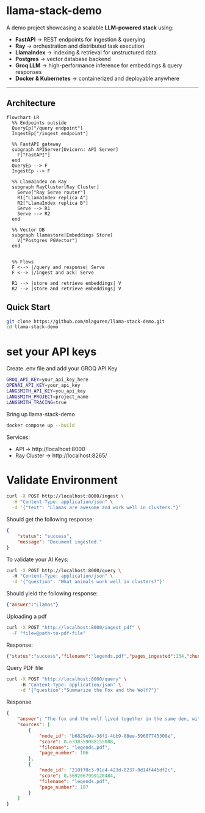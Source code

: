 # llama-stack-demo

A demo project showcasing a scalable **LLM-powered stack** using:

- **FastAPI** → REST endpoints for ingestion & querying  
- **Ray** → orchestration and distributed task execution  
- **LlamaIndex** → indexing & retrieval for unstructured data  
- **Postgres** → vector database backend  
- **Groq LLM** → high-performance inference for embeddings & query responses  
- **Docker & Kubernetes** → containerized and deployable anywhere  

---

## Architecture
```mermaid
flowchart LR
  %% Endpoints outside
  QueryEp["/query endpoint"]
  IngestEp["/ingest endpoint"]

  %% FastAPI gateway
  subgraph APIServer[Uvicorn: API Server]
    F["FastAPI"]
  end
  QueryEp --> F
  IngestEp --> F

  %% LlamaIndex on Ray
  subgraph RayCluster[Ray Cluster]
    Serve["Ray Serve router"]
    R1["LlamaIndex replica A"]
    R2["LlamaIndex replica B"]
    Serve --> R1
    Serve --> R2
  end

  %% Vector DB
  subgraph llamastore[Embeddings Store]
    V["Postgres PGVector"]
  end


  %% Flows
  F <--> |/query and response| Serve
  F <--> |/ingest and ack| Serve

  R1 --> |store and retrieve embeddings| V
  R2 --> |store and retrieve embeddings| V
```

## Quick Start
```bash
git clone https://github.com/mlaguren/llama-stack-demo.git
cd llama-stack-demo
```

# set your API keys

Create .env file and add your GROQ API Key

```bash
GROQ_API_KEY=your_api_key_here
OPENAI_API_KEY=your_api_key
LANGSMITH_API_KEY=you_api_key
LANGSMITH_PROJECT=project_name
LANGSMITH_TRACING=true
```
Bring up llama-stack-demo
```bash
docker compose up --build
```
Services:

* API → http://localhost:8000
* Ray Cluster → http://localhost:8265/

# Validate Environment

```bash
curl -X POST http://localhost:8000/ingest \
  -H "Content-Type: application/json" \
  -d '{"text": "Llamas are awesome and work well in clusters."}'
```

Should get the following response:

```json
{
    "status": "success",
    "message": "Document ingested."
}
```
To validate your AI Keys:
```bash
curl -X POST http://localhost:8000/query \ 
  -H "Content-Type: application/json" \
  -d '{"question": "What animals work well in clusters?"}'
```

Should yield the following response:

```json
{"answer":"Llamas"}
```

Uploading a pdf

```bash
curl -X POST "http://localhost:8000/ingest_pdf" \
  -F "file=@path-to-pdf-file"
```

Response:
```json
{"status":"success","filename":"legends.pdf","pages_ingested":134,"chunks_ingested":138,"chars_ingested":269436}
```

Query PDF file
```bash
curl -X POST "http://localhost:8000/query" \          
     -H "Content-Type: application/json" \
     -d '{"question":"Summarize the Fox and the Wolf?"}'
```

Response
```json
{
    "answer": "The fox and the wolf lived together in the same den, with the wolf oppressing the fox. The fox advised the wolf to be kind and abandon wickedness, warning him of the cunning nature of humans. The wolf rejected the advice and struck the fox, who apologized and recited verses seeking forgiveness. The wolf accepted the apology but warned the fox to not speak out of turn. The fox, realizing the wolf's intentions, decided to act with caution and dissimulation. Despite enduring mistreatment, the fox remained patient and cautious, ultimately outsmarting the wolf by avoiding a potential trap in a vineyard.",
    "sources": [
        {
            "node_id": "b6829e9a-38f1-4bb9-88ee-59607745308e",
            "score": 0.6338359088155088,
            "filename": "legends.pdf",
            "page_number": 106
        },
        {
            "node_id": "210f70c3-91c4-423d-8237-0d14f445df2c",
            "score": 0.5692067999120484,
            "filename": "legends.pdf",
            "page_number": 107
        }
    ]
}
```
